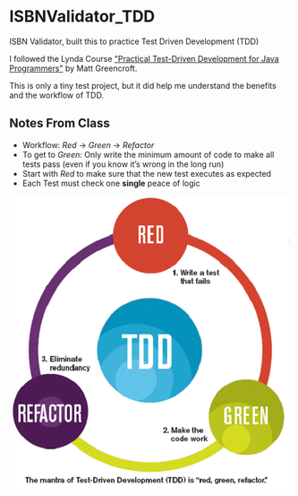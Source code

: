 # ISBNValidator_TDD
ISBN Validator, built this to practice Test Driven Development (TDD)

I followed the Lynda Course ["Practical Test-Driven Development for Java Programmers"](https://www.lynda.com/Software-Development-tutorials/Practical-Test-Driven-Development-Java-Programmers/777389-2.html) by Matt Greencroft.

This is only a tiny test project, but it did help me understand the benefits and the workflow of TDD.

## Notes From Class

- Workflow: *Red* -> *Green* -> *Refactor*
- To get to *Green*: Only write the minimum amount of code to make all tests pass (even if you know it’s wrong in the long run)
- Start with *Red* to make sure that the new test executes as expected
- Each Test must check one **single** peace of logic

![Work Flow](https://github.com/Fasust/ISBNValidator_TDD/blob/master/assets/tdd_flow.gif)


